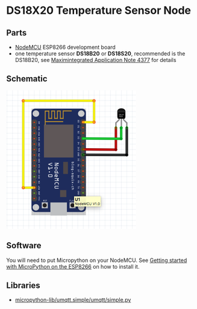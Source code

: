 # DS18X20 Temperature Sensor Node

## Parts

* [NodeMCU][2] ESP8266 development board
* one temperature sensor **DS18B20** or **DS18S20**, recommended is the DS18B20,
see [Maximintegrated Application Note 4377][1] for details

## Schematic

![Schematic][0]

## Software

You will need to put Micropython on your NodeMCU. See [Getting started with
MicroPython on the ESP8266][3] on how to install it.

## Libraries

* [micropython-lib/umqtt.simple/umqtt/simple.py][4]


[0]: schematic.png
[1]: https://www.maximintegrated.com/en/app-notes/index.mvp/id/4377
[2]: http://nodemcu.com/index_en.html
[3]: https://docs.micropython.org/en/latest/esp8266/esp8266/tutorial/intro.html
[4]: https://github.com/micropython/micropython-lib/blob/master/umqtt.simple/umqtt/simple.py